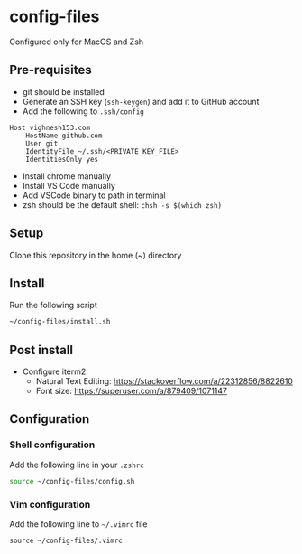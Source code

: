 # config-files

Configured only for MacOS and Zsh

## Pre-requisites

- git should be installed
- Generate an SSH key (`ssh-keygen`) and add it to GitHub account
- Add the following to `.ssh/config`

```
Host vighnesh153.com
    HostName github.com
    User git
    IdentityFile ~/.ssh/<PRIVATE_KEY_FILE>
    IdentitiesOnly yes
```

- Install chrome manually
- Install VS Code manually
- Add VSCode binary to path in terminal
- zsh should be the default shell: `chsh -s $(which zsh)`

## Setup

Clone this repository in the home (~) directory

## Install

Run the following script

```sh
~/config-files/install.sh
```

## Post install

- Configure iterm2
  - Natural Text Editing: https://stackoverflow.com/a/22312856/8822610
  - Font size: https://superuser.com/a/879409/1071147

## Configuration

### Shell configuration

Add the following line in your `.zshrc`

```sh
source ~/config-files/config.sh
```

### Vim configuration

Add the following line to `~/.vimrc` file

```vimrc
source ~/config-files/.vimrc
```
